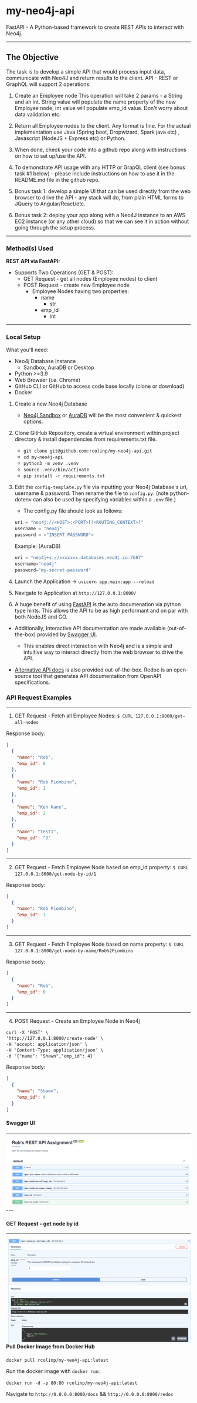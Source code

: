 # my-neo4j-api

FastAPI - A Python-based framework to create REST APIs to interact with Neo4j.

---

## The Objective

The task is to develop a simple API that would process input data,
communicate with Neo4J and return results to the client.
API - REST or GraphQL will support 2 operations:

1. Create an Employee node
This operation will take 2 params - a String and an int.
String value will populate the name property of the new Employee node,
int value will populate emp_id value.
Don't worry about data validation etc.

2. Return all Employee nodes to the client. Any format is fine.
For the actual implementation use Java (Spring boot, Dropwizard, Spark
java etc) , Javascript (NodeJS + Express etc) or Python.

3. When done, check your code into a github repo along with instructions
on how to set up/use the API.

4. To demonstrate API usage with any HTTP or GrapQL client (see bonus
task #1 below) - please include instructions on how to use it in the
README.md file in the github repo.

5. Bonus task 1: develop a simple UI that can be used directly from the
web browser to drive the API - any stack will do,
from plain HTML forms to JQuery to Angular/React/etc.

6. Bonus task 2: deploy your app along with a Neo4J instance to an AWS
EC2 instance (or any other cloud) so that we can see it in action
without going through the setup process.

---

### Method(s) Used

**REST API via FastAPI:**

- Supports Two Operations (GET & POST):
  - GET Request - get all nodes (Employee nodes) to client
  - POST Request - create new Employee node
    - Employee Nodes having two properties:
      - name
        - str
      - emp_id
        - int

---

### Local Setup

What you'll need:

- Neo4j Database Instance
  - Sandbox, AuraDB or Desktop
- Python >=3.9
- Web Browser (i.e. Chrome)
- GitHub CLI or GitHub to access code base locally (clone or download)
- Docker

1. Create a new Neo4j Database
   - [Neo4j Sandbox](https://sandbox.neo4j.com/) or [AuraDB](https://console.neo4j.io/) will be the most convenient & quickest options.

2. Clone GitHub Repository, create a virtual environment within project directory & install dependencies from requirements.txt file.
   - `git clone git@github.com:rcolinp/my-neo4j-api.git`
   - `cd my-neo4j-api`
   - `python3 -m venv .venv`
   - `source .venv/bin/activate`
   - `pip install -r requirements.txt`

3. Edit the `config-template.py` file via inputting your Neo4j Database's uri, username & password. Then rename the file to `config.py`. (note python-dotenv can also be used by specifying variables within a `.env` file.)

    - The config.py file should look as follows:

    ```python
    uri = "neo4j://<HOST>:<PORT>[?<ROUTING_CONTEXT>]"
    username = "neo4j"
    password = <"INSERT PASSWORD">
    ```

    Example: (AuraDB)

    ```python
    uri = "neo4j+s://xxxxxxx.databases.neo4j.io:7687"
    username="neo4j"
    password="my-secret-password"
    ```

4. Launch the Application -> `uvicorn app.main:app --reload`

5. Navigate to Application at `http://127.0.0.1:8000/`

6. A huge benefit of using [FastAPI](https://github.com/tiangolo/fastapi) is the auto documenation via python type hints. This allows the API to be as high performant and on par with both NodeJS and GO.

- Additionally, Interactive API documentation are made available (out-of-the-box) provided by [Swagger UI](http://127.0.0.1:8000/docs).
  - This enables direct interaction with Neo4j and is a simple and intuitive way to interact directly from the web browser to drive the API.

- [Alternative API docs](http://127.0.0.1:8000/redoc) is also provided out-of-the-box. Redoc is an open-source tool that generates API documentation from OpenAPI specifications.

### API Request Examples

---

1. GET Request - Fetch all Employee Nodes:
`$ CURL 127.0.0.1:8000/get-all-nodes`

Response body:

```json
[
  {
    "name": "Rob",
    "emp_id": 0
  },
  {
    "name": "Rob Piombino",
    "emp_id": 1
  },
  {
    "name": "Ken Kane",
    "emp_id": 2
  },
  {
    "name": "test1",
    "emp_id": "3"
  }
]
```

---

2. GET Request - Fetch Employee Node based on emp_id property:
`$ CURL 127.0.0.1:8000/get-node-by-id/1`

Response body:

```json
[
  {
    "name": "Rob Piombino",
    "emp_id": 1
  }
]
```

---

3. GET Request - Fetch Employee Node based on name property:
`$ CURL 127.0.0.1:8000/get-node-by-name/Rob%2Piombino`

Response body:

```json
[
  {
    "name": "Rob",
    "emp_id": 0
  }
]
```

---

4. POST Request - Create an Employee Node in Neo4j

```shell
curl -X 'POST' \
'http://127.0.0.1:8000/create-node' \
-H 'accept: application/json' \
-H 'Content-Type: application/json' \
-d '{"name": "Shawn","emp_id": 4}'
```

Response body:

```json
[
  {
    "name": "Shawn",
    "emp_id": 4
  }
]
```

#### Swagger UI

---
<img src="FastAPI_Assignment.png"
     style="float: left; margin-right: 12px;"/>

--\-

#### GET Request - get node by id

---

<img src="GET_request_get_node_by_id.png"
style="float: left; margin-right: 15px;"/>

---

#### Pull Docker Image from Docker Hub

`docker pull rcolinp/my-neo4j-api:latest`

Run the docker image with `docker run`:

`docker run -d -p 80:80 rcolinp/my-neo4j-api:latest`

Navigate to `http://0.0.0.0:8000/docs` && `http://0.0.0.0:8000/redoc`
